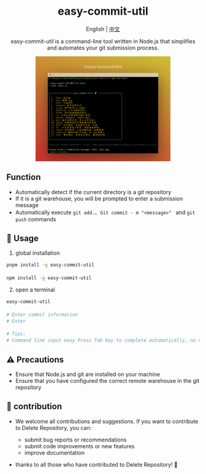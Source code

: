 <h1 style="text-align: center;">easy-commit-util</h1>
<p style="text-align: center;"><span> English | <a href= "./README.zh.md"> 中文 </a></span></p>
<p style="text-align: center;">easy-commit-util is a command-line tool written in Node.js that simplifies and automates your git submission process.</p>

<p style="display: flex; justify-content: center; align-items: center;">
<img src="./screenzy.png" width="70%"/>
</p>

## Function

-   Automatically detect if the current directory is a git repository
-   If it is a git warehouse, you will be prompted to enter a submission message
-   Automatically execute `git add.`、`Git commit - m "<message>" ` and `git push` commands

## 🚀 Usage
1.  global installation
```bash
pnpm install -g easy-commit-util

npm install -g easy-commit-util
```
2. open a terminal
```bash
easy-commit-util

# Enter commit information
# Enter

# Tips:
# Command line input easy Press Tab key to complete automatically, no need to manually type the name
```

## ⚠️ Precautions

-   Ensure that Node.js and git are installed on your machine
-   Ensure that you have configured the correct remote warehouse in the git repository

## 🙌 contribution

-   We welcome all contributions and suggestions. If you want to contribute to Delete Repository, you can:
    -   submit bug reports or recommendations
    -   submit code improvements or new features
    -   improve documentation

-   thanks to all those who have contributed to Delete Repository! 🎉
